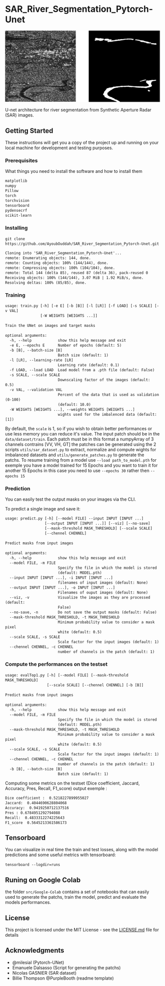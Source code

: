 # SAR_River_Segmentation_Pytorch-Unet

![Alt text](./readmeFigure/result.jpg?raw=true "Mask prediction exemple")

U-net architecture for river segmentation from Synthetic Aperture Radar (SAR) images.

## Getting Started

These instructions will get you a copy of the project up and running on your local machine for development and testing purposes.

### Prerequisites

What things you need to install the software and how to install them

```
matplotlib
numpy
Pillow
torch
torchvision
tensorboard
pydensecrf
scikit-learn
```

### Installing

```
git clone https://github.com/AyoubOuddah/SAR_River_Segmentation_Pytorch-Unet.git
```
```shell script
Cloning into 'SAR_River_Segmentation_Pytorch-Unet'...
remote: Enumerating objects: 144, done.
remote: Counting objects: 100% (144/144), done.
remote: Compressing objects: 100% (104/104), done.
remote: Total 144 (delta 85), reused 87 (delta 36), pack-reused 0
Receiving objects: 100% (144/144), 3.07 MiB | 1.92 MiB/s, done.
Resolving deltas: 100% (85/85), done.
```
### Training

```shell script
usage: train.py [-h] [-e E] [-b [B]] [-l [LR]] [-f LOAD] [-s SCALE] [-v VAL]
                [-W WEIGHTS [WEIGHTS ...]]

Train the UNet on images and target masks

optional arguments:
  -h, --help            show this help message and exit
  -e E, --epochs E      Number of epochs (default: 5)
  -b [B], --batch-size [B]
                        Batch size (default: 1)
  -l [LR], --learning-rate [LR]
                        Learning rate (default: 0.1)
  -f LOAD, --load LOAD  Load model from a .pth file (default: False)
  -s SCALE, --scale SCALE
                        Downscaling factor of the images (default: 0.5)
  -v VAL, --validation VAL
                        Percent of the data that is used as validation (0-100)
                        (default: 10.0)
  -W WEIGHTS [WEIGHTS ...], --weights WEIGHTS [WEIGHTS ...]
                        wights used for the imbalenced data (default: [1])
```
By default, the `scale` is 1, so if you wish to obtain better performances or use less memory you can reduce it's value.
The input patch should be in the `data/dataset/train`. Each patch must be in this format a numpyArray of 3 channels contrains [VV, VH, GT] the patches can be generated using the 2 scripts `utils/sar_dataset.py` to extract, normalize and compute wights for imbalanced datasets and `utils/generate_patches.py` to generate the patchs. 
To resume training from a model use `--load path_to_model.pth` for exemple you have a model trained for 15 Epochs and you want to train it for another 15 Epochs in this case you need to use `--epochs 30` rather then `--epochs 15` 

### Prediction

You can easily test the output masks on your images via the CLI.

To predict a single image and save it:
```shell script
usage: predict.py [-h] [--model FILE] --input INPUT [INPUT ...]
                  [--output INPUT [INPUT ...]] [--viz] [--no-save]
                  [--mask-threshold MASK_THRESHOLD] [--scale SCALE]
                  [--chennel CHENNEL]

Predict masks from input images

optional arguments:
  -h, --help            show this help message and exit
  --model FILE, -m FILE
                        Specify the file in which the model is stored
                        (default: MODEL.pth)
  --input INPUT [INPUT ...], -i INPUT [INPUT ...]
                        filenames of input images (default: None)
  --output INPUT [INPUT ...], -o INPUT [INPUT ...]
                        Filenames of ouput images (default: None)
  --viz, -v             Visualize the images as they are processed (default:
                        False)
  --no-save, -n         Do not save the output masks (default: False)
  --mask-threshold MASK_THRESHOLD, -t MASK_THRESHOLD
                        Minimum probability value to consider a mask pixel
                        white (default: 0.5)
  --scale SCALE, -s SCALE
                        Scale factor for the input images (default: 1)
  --chennel CHENNEL, -c CHENNEL
                        number of channels in the patch (default: 1)
```

### Compute the performances on the testset 

```shell script
usage: evalTop1.py [-h] [--model FILE] [--mask-threshold MASK_THRESHOLD]
                   [--scale SCALE] [--chennel CHENNEL] [-b [B]]

Predict masks from input images

optional arguments:
  -h, --help            show this help message and exit
  --model FILE, -m FILE
                        Specify the file in which the model is stored
                        (default: MODEL.pth)
  --mask-threshold MASK_THRESHOLD, -t MASK_THRESHOLD
                        Minimum probability value to consider a mask pixel
                        white (default: 0.5)
  --scale SCALE, -s SCALE
                        Scale factor for the input images (default: 1)
  --chennel CHENNEL, -c CHENNEL
                        number of channels in the patch (default: 1)
  -b [B], --batch-size [B]
                        Batch size (default: 1)
```

Computing some metrics on the testset (Dice coefficient, Jaccard, Accuracy, Pres, Recall, F1_score)
output exemple :

```shell script
Dice coefficient :  0.5218227899955027
Jaccard:  0.4044690628804068
Accuracy:  0.9419250712137516
Pres : 0.6784951292794088
Recall:  0.4833312274225643
F1_score  0.5645213361586173
```

## Tensorboard
You can visualize in real time the train and test losses, along with the model predictions and some useful metrics with tensorboard:

`tensorboard --logdir=runs`

## Runing on Google Colab

the folder `src/Google-Colab` contains a set of notebooks that can easily used to generate the patchs, train the model, predict and evaluate the models performances.

## License

This project is licensed under the MIT License - see the [LICENSE.md](LICENSE.md) file for details

## Acknowledgments
* @milesial (Pytorch-UNet)
* Emanuele Dalsasso (Script for generating the patchs) 
* Nicolas GASNIER (SAR dataset)  
* Billie Thompson @PurpleBooth (readme template) 
